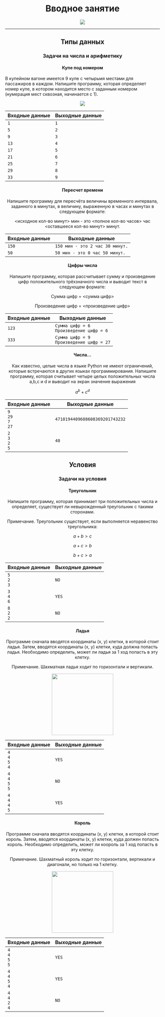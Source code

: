 <h1 align="center">Вводное занятие</h1>

<p align="center">
  <img src="https://s3.dualstack.us-east-2.amazonaws.com/pythondotorg-assets/media/community/logos/python-logo-only.png" align="center">
</p>
<hr>

<h2 align="center">Типы данных</h2>
<h3 align="center">Задачи на числа и арифметику</h3>
<h4 align="center">Купе под номером</h4>
<p>В купейном вагоне имеется 9 купе с четырьмя местами для пассажиров в каждом. Напишите программу, которая определяет номер купе, в котором находится место с заданным номером (нумерация мест сквозная, начинается с 1).</p>
<p align="center">
  <img src="https://ucarecdn.com/759a79a5-79d0-489a-8d2c-cc337483d2af/">
</p>

Входные данные | Выходные данные
---------------|-----------------|
`1` | `1`
`5` | `2`
`9` | `3`
`13` | `4`
`17` | `5`
`21` | `6`
`25` | `7`
`29` | `8`
`33` | `9`

<h4 align="center">Пересчет времени</h4>
<p align="center">Напишите программу для пересчёта величины временного интервала, заданного в минутах, в величину, выраженную в часах и минутах в следующем формате:</p>
<p align="center"><исходное кол-во минут> мин - это <полное кол-во часов> час <оставшееся кол-во минут> минут.</p>
  
Входные данные | Выходные данные
---------------|-----------------|
`150` | `150 мин - это 2 час 30 минут.`
`50` | `50 мин - это 0 час 50 минут.`

<h4 align="center">Цифры числа</h4>
<p align="center">Напишите программу, которая рассчитывает сумму и произведение цифр положительного трёхзначного числа и выводит текст в следующем формате:</p>
<p align="center">Сумма цифр = <сумма цифр></p>
<p align="center">Произведение цифр = <произведение цифр></p>
  
Входные данные | Выходные данные
---------------|-----------------|
`123` | `Сумма цифр = 6`<br>`Произведение цифр = 6`
`333` | `Сумма цифр = 9`<br>`Произведение цифр = 27`

<h4 align="center">Числа...</h4>
<p align="center">Как известно, целые числа в языке Python не имеют ограничений, которые встречаются в других языках программирования. Напишите программу, которая считывает четыре целых положительных числа a,b,c и d и выводит на экран значение выражения</p>

```math
a^b + c^d
```
  
Входные данные | Выходные данные
---------------|-----------------|
`9`<br>`29`<br>`7`<br>`27` | `4710194409608608369201743232`
`2`<br>`3`<br>`2`<br>`5` | `40`

<h2 align="center">Условия</h2>
<h3 align="center">Задачи на условия</h3>

<h4 align="center">Треугольник</h4>
<p align="center">Напишите программу, которая принимает три положительных числа и определяет, существует ли невырожденный треугольник с такими сторонами.</p>
<p align="center">Примечание. Треугольник существует, если выполняется неравенство треугольника:</p>

```math
a + b > c
```

```math
a + c > b
```

```math
b + c > a
```
  
Входные данные | Выходные данные
---------------|-----------------|
`5`<br>`2`<br>`3` | `NO`
`3`<br>`4`<br>`6` | `YES`
`8`<br>`2`<br>`2` | `NO`

<h4 align="center">Ладья</h4>
<p align="center">Программе сначала вводятся координаты (x, y) клетки, в которой стоит ладья. Затем, вводятся координаты (x, y) клетки, куда должна попасть ладья. Необходимо определить, может ли ладья за 1 ход попасть в эту клетку.</p>
<p align="center">Примечание. Шахматная ладья ходит по горизонтали и вертикали.</p>

<p align="center">
  <img src="https://ucarecdn.com/c13b2aac-577c-45a5-b29e-7136842cb955/" align="center" width="200">
</p>

Входные данные | Выходные данные
---------------|-----------------|
`4`<br>`4`<br>`5`<br>`4` | `YES`
`4`<br>`4`<br>`5`<br>`5` | `NO`
`4`<br>`4`<br>`4`<br>`5` | `YES`

<h4 align="center">Король</h4>
<p align="center">Программе сначала вводятся координаты (x, y) клетки, в которой стоит король. Затем, вводятся координаты (x, y) клетки, куда должен попасть король. Необходимо определить, может ли коороль за 1 ход попасть в эту клетку.</p>
<p align="center">Примечание. Шахматный король ходит по горизонтали, вертикали и диагонали, но только на 1 клетку.</p>

<p align="center">
  <img src="https://ucarecdn.com/e759d185-a6d3-47c8-96b2-7b52fa03af09/" align="center" width="200">
</p>

Входные данные | Выходные данные
---------------|-----------------|
`4`<br>`4`<br>`5`<br>`5` | `YES`
`4`<br>`4`<br>`5`<br>`4` | `YES`
`4`<br>`4`<br>`2`<br>`4` | `NO`
